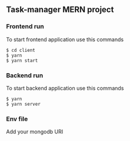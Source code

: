 ## Task-manager MERN project

### Frontend run

To start frontend application use this commands

```
$ cd client
$ yarn
$ yarn start
```

### Backend run

To start backend application use this commands

```
$ yarn
$ yarn server
```

### Env file

Add your mongodb URI


